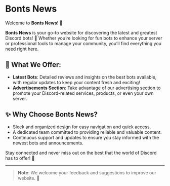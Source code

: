 # Bonts News

Welcome to **Bonts News**! 🎉

**Bonts News** is your go-to website for discovering the latest and greatest Discord bots! 🚀 Whether you’re looking for fun bots to enhance your server or professional tools to manage your community, you’ll find everything you need right here.

## 📰 What We Offer:
- **Latest Bots**: Detailed reviews and insights on the best bots available, with regular updates to keep your content fresh and exciting!
- **Advertisements Section**: Take advantage of our advertising section to promote your Discord-related services, products, or even your own server.

## ✨ Why Choose Bonts News?
- Sleek and organized design for easy navigation and quick access.
- A dedicated team committed to providing reliable and valuable content.
- Continuous support and updates to ensure you stay informed with the newest bots and announcements.

Stay connected and never miss out on the best that the world of Discord has to offer! 🔗

---

> **Note**: We welcome your feedback and suggestions to improve our website. 🤝    